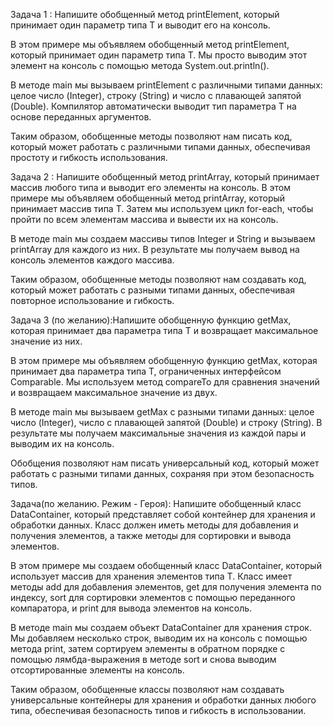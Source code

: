 Задача 1 : Напишите обобщенный метод printElement, который принимает один параметр типа T и выводит его на консоль.

В этом примере мы объявляем обобщенный метод printElement, который принимает один параметр типа T. Мы просто выводим этот элемент на консоль с помощью метода System.out.println().

В методе main мы вызываем printElement с различными типами данных: целое число (Integer), строку (String) и число с плавающей запятой (Double). Компилятор автоматически выводит тип параметра T на основе переданных аргументов.

Таким образом, обобщенные методы позволяют нам писать код, который может работать с различными типами данных, обеспечивая простоту и гибкость использования.

Задача 2 : Напишите обобщенный метод printArray, который принимает массив любого типа и выводит его элементы на консоль. В этом примере мы объявляем обобщенный метод printArray, который принимает массив типа T. Затем мы используем цикл for-each, чтобы пройти по всем элементам массива и вывести их на консоль.

В методе main мы создаем массивы типов Integer и String и вызываем printArray для каждого из них. В результате мы получаем вывод на консоль элементов каждого массива.

Таким образом, обобщенные методы позволяют нам создавать код, который может работать с разными типами данных, обеспечивая повторное использование и гибкость.

Задача 3 (по желанию):Напишите обобщенную функцию getMax, которая принимает два параметра типа T и возвращает максимальное значение из них.

В этом примере мы объявляем обобщенную функцию getMax, которая принимает два параметра типа T, ограниченных интерфейсом Comparable. Мы используем метод compareTo для сравнения значений и возвращаем максимальное значение из двух.

В методе main мы вызываем getMax с разными типами данных: целое число (Integer), число с плавающей запятой (Double) и строку (String). В результате мы получаем максимальные значения из каждой пары и выводим их на консоль.

Обобщения позволяют нам писать универсальный код, который может работать с разными типами данных, сохраняя при этом безопасность типов.

Задача(по желанию. Режим - Героя): Напишите обобщенный класс DataContainer, который представляет собой контейнер для хранения и обработки данных. Класс должен иметь методы для добавления и получения элементов, а также методы для сортировки и вывода элементов.

В этом примере мы создаем обобщенный класс DataContainer, который использует массив для хранения элементов типа T. Класс имеет методы add для добавления элементов, get для получения элемента по индексу, sort для сортировки элементов с помощью переданного компаратора, и print для вывода элементов на консоль.

В методе main мы создаем объект DataContainer для хранения строк. Мы добавляем несколько строк, выводим их на консоль с помощью метода print, затем сортируем элементы в обратном порядке с помощью лямбда-выражения в методе sort и снова выводим отсортированные элементы на консоль.

Таким образом, обобщенные классы позволяют нам создавать универсальные контейнеры для хранения и обработки данных любого типа, обеспечивая безопасность типов и гибкость в использовании.
